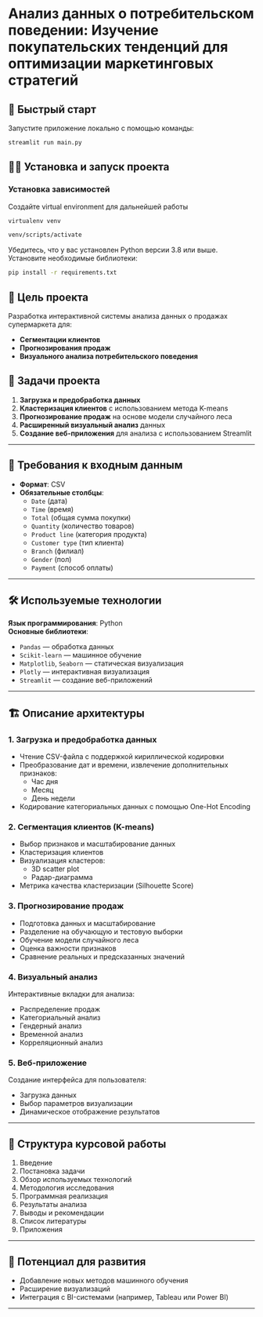 # Анализ данных о потребительском поведении: Изучение покупательских тенденций для оптимизации маркетинговых стратегий

## 🚀 Быстрый старт

Запустите приложение локально с помощью команды:
```bash
streamlit run main.py
```


## 🧑‍💻 Установка и запуск проекта

### Установка зависимостей
Создайте virtual environment для дальнейшей работы

```bash
virtualenv venv 
```

```bash
venv/scripts/activate 
```

Убедитесь, что у вас установлен Python версии 3.8 или выше. Установите необходимые библиотеки:
```bash
pip install -r requirements.txt
```

## 📌 Цель проекта

Разработка интерактивной системы анализа данных о продажах супермаркета для:
- **Сегментации клиентов**
- **Прогнозирования продаж**
- **Визуального анализа потребительского поведения**

## 🎯 Задачи проекта
1. **Загрузка и предобработка данных**
2. **Кластеризация клиентов** с использованием метода K-means
3. **Прогнозирование продаж** на основе модели случайного леса
4. **Расширенный визуальный анализ** данных
5. **Создание веб-приложения** для анализа с использованием Streamlit

---

## 📁 Требования к входным данным

- **Формат**: CSV
- **Обязательные столбцы**:
  - `Date` (дата)
  - `Time` (время)
  - `Total` (общая сумма покупки)
  - `Quantity` (количество товаров)
  - `Product line` (категория продукта)
  - `Customer type` (тип клиента)
  - `Branch` (филиал)
  - `Gender` (пол)
  - `Payment` (способ оплаты)

---

## 🛠️ Используемые технологии

**Язык программирования**: Python  
**Основные библиотеки**:
- `Pandas` — обработка данных
- `Scikit-learn` — машинное обучение
- `Matplotlib`, `Seaborn` — статическая визуализация
- `Plotly` — интерактивная визуализация
- `Streamlit` — создание веб-приложений

---

## 🏗️ Описание архитектуры

### 1. Загрузка и предобработка данных
- Чтение CSV-файла с поддержкой кириллической кодировки
- Преобразование дат и времени, извлечение дополнительных признаков:
  - Час дня
  - Месяц
  - День недели
- Кодирование категориальных данных с помощью One-Hot Encoding

### 2. Сегментация клиентов (K-means)
- Выбор признаков и масштабирование данных
- Кластеризация клиентов
- Визуализация кластеров:
  - 3D scatter plot
  - Радар-диаграмма
- Метрика качества кластеризации (Silhouette Score)

### 3. Прогнозирование продаж
- Подготовка данных и масштабирование
- Разделение на обучающую и тестовую выборки
- Обучение модели случайного леса
- Оценка важности признаков
- Сравнение реальных и предсказанных значений

### 4. Визуальный анализ
Интерактивные вкладки для анализа:
- Распределение продаж
- Категориальный анализ
- Гендерный анализ
- Временной анализ
- Корреляционный анализ

### 5. Веб-приложение
Создание интерфейса для пользователя:
- Загрузка данных
- Выбор параметров визуализации
- Динамическое отображение результатов

---

## 📜 Структура курсовой работы

1. Введение  
2. Постановка задачи  
3. Обзор используемых технологий  
4. Методология исследования  
5. Программная реализация  
6. Результаты анализа  
7. Выводы и рекомендации  
8. Список литературы  
9. Приложения  

---

## 🌟 Потенциал для развития
- Добавление новых методов машинного обучения
- Расширение визуализаций
- Интеграция с BI-системами (например, Tableau или Power BI)

---


